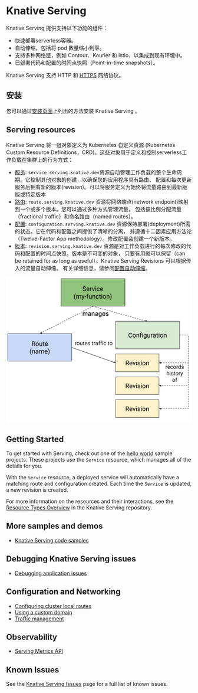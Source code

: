 # Knative Serving

Knative Serving 提供支持以下功能的组件：

- 快速部署serverless容器。
- 自动伸缩，包括将 pod 数量缩小到零。
- 支持多种网络层，例如 Contour、Kourier 和 Istio，以集成到现有环境中。
- 已部署代码和配置的时间点快照（Point-in-time snapshots）。

Knative Serving 支持 HTTP 和 [HTTPS](using-a-tls-cert.md) 网络协议。

## 安装

您可以通过[安装页面](../install/README.md)上列出的方法安装 Knative Serving 。

## Serving resources


Knative Serving 将一组对象定义为 Kubernetes 自定义资源 (Kubernetes Custom Resource
Definitions，CRD)。这些对象用于定义和控制serverless工作负载在集群上的行为方式：

- [服务](https://github.com/knative/specs/blob/main/specs/serving/knative-api-specification-1.0.md#service):
  `service.serving.knative.dev`资源自动管理工作负载的整个生命周期。它控制其他对象的创建，以确保您的应用程序具有路由、
  配置和每次更新服务后拥有新的版本(revision)。可以将服务定义为始终将流量路由到最新版版或特定版本
- [路由](https://github.com/knative/specs/blob/main/specs/serving/knative-api-specification-1.0.md#route):
  `route.serving.knative.dev` 资源将网络端点(network endpoint)映射到一个或多个版本。您可以通过多种方式管理流量，
   包括按比例分配流量（fractional traffic）和命名路由（named routes）。
- [配置](https://github.com/knative/specs/blob/main/specs/serving/knative-api-specification-1.0.md#configuration):
  `configuration.serving.knative.dev` 资源保持部署(deployment)所需的状态。它在代码和配置之间提供了清晰的分离，
  并遵循十二因素应用方法论（Twelve-Factor App methodology）。修改配置会创建一个新版本。
- [版本](https://github.com/knative/specs/blob/main/specs/serving/knative-api-specification-1.0.md#revision):
  `revision.serving.knative.dev` 资源是对工作负载进行的每次修改的代码和配置的时间点快照。版本是不可变的对象，
  只要有用就可以保留（can be retained for as long as useful）。Knative Serving Revisions 可以根据传入的流量自动伸缩。
  有关详细信息，请参阅[配置自动伸缩](autoscaling/README.md)。 

![显示服务资源如何相互协调的关系图。](https://github.com/knative/serving/raw/main/docs/spec/images/object_model.png)

## Getting Started

To get started with Serving, check out one of the [hello world](../samples/serving.md)
sample projects. These projects use the `Service` resource, which manages all of
the details for you.

With the `Service` resource, a deployed service will automatically have a
matching route and configuration created. Each time the `Service` is updated, a
new revision is created.

For more information on the resources and their interactions, see the [Resource Types Overview](https://github.com/knative/specs/blob/main/specs/serving/overview.md) in the Knative Serving repository.

## More samples and demos

- [Knative Serving code samples](../samples/serving.md)

## Debugging Knative Serving issues

- [Debugging application issues](troubleshooting/debugging-application-issues.md)

## Configuration and Networking

- [Configuring cluster local routes](services/private-services.md)
- [Using a custom domain](using-a-custom-domain.md)
- [Traffic management](traffic-management.md)

## Observability

- [Serving Metrics API](observability/metrics/serving-metrics.md)

## Known Issues

See the [Knative Serving Issues](https://github.com/knative/serving/issues) page
for a full list of known issues.
